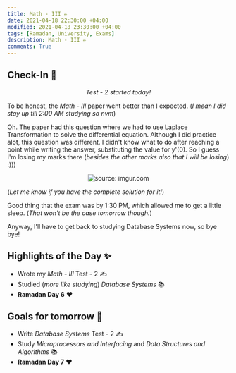 ```yaml
---
title: Math - III ✏️
date: 2021-04-18 22:30:00 +04:00
modified: 2021-04-18 23:30:00 +04:00
tags: [Ramadan, University, Exams]
description: Math - III ✏️
comments: True
---
```


## Check-In 📌

<p align="center">
  <em>Test - 2 started today!</em> 
</p>

To be honest, the *Math - III* paper went better than I expected. (*I mean I did stay up till 2:00 AM studying so nvm*)

Oh. The paper had this question where we had to use Laplace Transformation to solve the differential equation. Although I did practice alot, this question was different. I didn't know what to do after reaching a point while writing the answer, substituting the value for y'(0). So I guess I'm losing my marks there (*besides the other marks also that I will be losing*) :)))

<p align="center">
  <img src="https://i.imgur.com/CmXv9II.jpg" title="source: imgur.com" />
</p>

(*Let me know if you have the complete solution for it!*)

Good thing that the exam was by 1:30 PM, which allowed me to get a little sleep. (*That won't be the case tomorrow though.*) 

Anyway, I'll have to get back to studying Database Systems now, so bye bye!

## Highlights of the Day ✨
- Wrote my *Math - III* Test - 2 ✍️
- Studied (*more like studying*) *Database Systems* 📚
- **Ramadan Day 6** ❤️

## Goals for tomorrow 📝
- Write *Database Systems* Test - 2 ✍️ 
- Study *Microprocessors and Interfacing* and *Data Structures and Algorithms* 📚
- **Ramadan Day 7** ❤️
